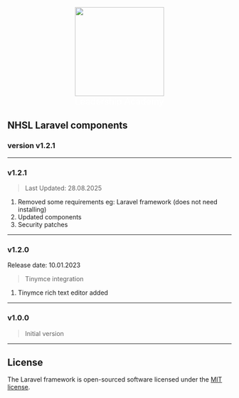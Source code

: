 <p align="center"><a href="https://laravel.com" target="_blank"><img src="https://upload.wikimedia.org/wikipedia/commons/d/d3/National_Health_Service_%28England%29_logo.svg" width="200"></a>
<br><span style="color:#fff;font-size:20px">Leadership Academy</span></p>

## NHSL Laravel components
### version v1.2.1

---
### v1.2.1
> Last Updated: 28.08.2025
1. Removed some requirements eg: Laravel framework (does not need installing)
2. Updated components
3. Security patches

---
### v1.2.0
Release date: 10.01.2023
> Tinymce integration

1. Tinymce rich text editor added

---
### v1.0.0
> Initial version

---
## License

The Laravel framework is open-sourced software licensed under the [MIT license](https://opensource.org/licenses/MIT).
